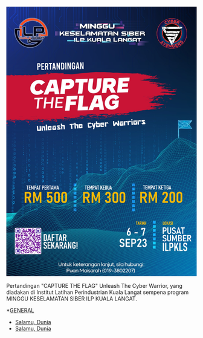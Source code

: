 ![image info](CTFILP/368214536_1269997957221253_7629467549862697930_n.jpg)

Pertandingan "CAPTURE THE FLAG" Unleash The Cyber Warrior, yang diadakan di Institut Latihan Perindustrian Kuala Langat sempena program MINGGU KESELAMATAN SIBER ILP KUALA LANGAT.

*<a href="#GENERAL" id="GENERAL">GENERAL</a>
- <a href="#Salamu" id="Salamu">Salamu, Dunia</a>
- <a href="#Salamu" id="Salamu">Salamu, Dunia</a>
